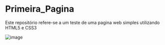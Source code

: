 # Primeira_Pagina
Este repositório refere-se a um teste de uma pagina web simples utilizando HTML5 e CSS3

![image](https://user-images.githubusercontent.com/104045633/170621104-678c1ee2-9e91-4c39-b9d7-6de921513200.png)


